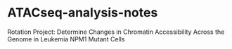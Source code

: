 # ATACseq-analysis-notes
 Rotation Project: Determine Changes in Chromatin Accessibility Across the Genome in Leukemia NPM1 Mutant Cells
